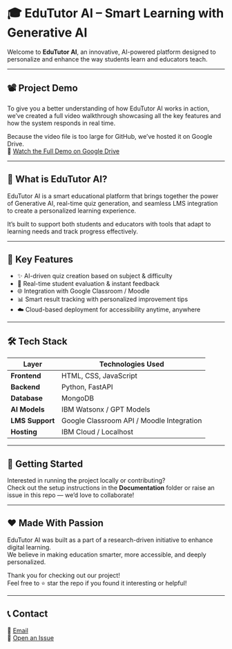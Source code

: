 # 🎓 EduTutor AI – Smart Learning with Generative AI

Welcome to **EduTutor AI**, an innovative, AI-powered platform designed to personalize and enhance the way students learn and educators teach.

---

## 📽️ Project Demo

To give you a better understanding of how EduTutor AI works in action, we’ve created a full video walkthrough showcasing all the key features and how the system responds in real time.

Because the video file is too large for GitHub, we’ve hosted it on Google Drive.  
🔗 [Watch the Full Demo on Google Drive](https://drive.google.com/file/d/1PAexuC0-kfRfAVqBxuTr-Oe_p9Du59dP/view?usp=sharing)

---

## 🌟 What is EduTutor AI?

EduTutor AI is a smart educational platform that brings together the power of Generative AI, real-time quiz generation, and seamless LMS integration to create a personalized learning experience.

It’s built to support both students and educators with tools that adapt to learning needs and track progress effectively.

---

## 🧠 Key Features

- ✨ AI-driven quiz creation based on subject & difficulty  
- 🧮 Real-time student evaluation & instant feedback  
- 🌐 Integration with Google Classroom / Moodle  
- 📊 Smart result tracking with personalized improvement tips  
- ☁️ Cloud-based deployment for accessibility anytime, anywhere

---

## 🛠 Tech Stack

| Layer          | Technologies Used                          |
|----------------|--------------------------------------------|
| **Frontend**   | HTML, CSS, JavaScript                      |
| **Backend**    | Python, FastAPI                            |
| **Database**   | MongoDB                                    |
| **AI Models**  | IBM Watsonx / GPT Models                   |
| **LMS Support**| Google Classroom API / Moodle Integration  |
| **Hosting**    | IBM Cloud / Localhost                      |

---

## 🚀 Getting Started

Interested in running the project locally or contributing?  
Check out the setup instructions in the **Documentation** folder or raise an issue in this repo — we’d love to collaborate!

---

## ❤️ Made With Passion

EduTutor AI was built as a part of a research-driven initiative to enhance digital learning.  
We believe in making education smarter, more accessible, and deeply personalized.

Thank you for checking out our project!  
Feel free to ⭐ star the repo if you found it interesting or helpful!

---

## 📞 Contact

📧 [Email](nagaboyi2412@gmail.com)  
💬 [Open an Issue](../../issues)
